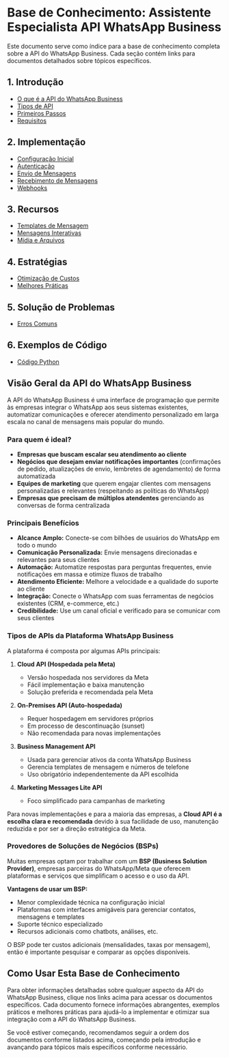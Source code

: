 # Base de Conhecimento: Assistente Especialista API WhatsApp Business

Este documento serve como índice para a base de conhecimento completa sobre a API do WhatsApp Business. Cada seção contém links para documentos detalhados sobre tópicos específicos.

## 1. Introdução

- [O que é a API do WhatsApp Business](01_introducao/o_que_e_whatsapp_api.md)
- [Tipos de API](01_introducao/tipos_de_api.md)
- [Primeiros Passos](01_introducao/primeiros_passos.md)
- [Requisitos](01_introducao/requisitos.md)

## 2. Implementação

- [Configuração Inicial](02_implementacao/configuracao_inicial.md)
- [Autenticação](02_implementacao/autenticacao.md)
- [Envio de Mensagens](02_implementacao/envio_mensagens.md)
- [Recebimento de Mensagens](02_implementacao/recebimento_mensagens.md)
- [Webhooks](02_implementacao/webhooks.md)

## 3. Recursos

- [Templates de Mensagem](03_recursos/templates_mensagem.md)
- [Mensagens Interativas](03_recursos/mensagens_interativas.md)
- [Mídia e Arquivos](03_recursos/midia_arquivos.md)

## 4. Estratégias

- [Otimização de Custos](04_estrategias/otimizacao_custos.md)
- [Melhores Práticas](04_estrategias/melhores_praticas.md)

## 5. Solução de Problemas

- [Erros Comuns](05_solucao_problemas/erros_comuns.md)

## 6. Exemplos de Código

- [Código Python](06_exemplos/codigo_python.md)

## Visão Geral da API do WhatsApp Business

A API do WhatsApp Business é uma interface de programação que permite às empresas integrar o WhatsApp aos seus sistemas existentes, automatizar comunicações e oferecer atendimento personalizado em larga escala no canal de mensagens mais popular do mundo.

### Para quem é ideal?

- **Empresas que buscam escalar seu atendimento ao cliente**
- **Negócios que desejam enviar notificações importantes** (confirmações de pedido, atualizações de envio, lembretes de agendamento) de forma automatizada
- **Equipes de marketing** que querem engajar clientes com mensagens personalizadas e relevantes (respeitando as políticas do WhatsApp)
- **Empresas que precisam de múltiplos atendentes** gerenciando as conversas de forma centralizada

### Principais Benefícios

- **Alcance Amplo:** Conecte-se com bilhões de usuários do WhatsApp em todo o mundo
- **Comunicação Personalizada:** Envie mensagens direcionadas e relevantes para seus clientes
- **Automação:** Automatize respostas para perguntas frequentes, envie notificações em massa e otimize fluxos de trabalho
- **Atendimento Eficiente:** Melhore a velocidade e a qualidade do suporte ao cliente
- **Integração:** Conecte o WhatsApp com suas ferramentas de negócios existentes (CRM, e-commerce, etc.)
- **Credibilidade:** Use um canal oficial e verificado para se comunicar com seus clientes

### Tipos de APIs da Plataforma WhatsApp Business

A plataforma é composta por algumas APIs principais:

1. **Cloud API (Hospedada pela Meta)**
   - Versão hospedada nos servidores da Meta
   - Fácil implementação e baixa manutenção
   - Solução preferida e recomendada pela Meta

2. **On-Premises API (Auto-hospedada)**
   - Requer hospedagem em servidores próprios
   - Em processo de descontinuação (sunset)
   - Não recomendada para novas implementações

3. **Business Management API**
   - Usada para gerenciar ativos da conta WhatsApp Business
   - Gerencia templates de mensagem e números de telefone
   - Uso obrigatório independentemente da API escolhida

4. **Marketing Messages Lite API**
   - Foco simplificado para campanhas de marketing

Para novas implementações e para a maioria das empresas, a **Cloud API é a escolha clara e recomendada** devido à sua facilidade de uso, manutenção reduzida e por ser a direção estratégica da Meta.

### Provedores de Soluções de Negócios (BSPs)

Muitas empresas optam por trabalhar com um **BSP (Business Solution Provider)**, empresas parceiras do WhatsApp/Meta que oferecem plataformas e serviços que simplificam o acesso e o uso da API.

**Vantagens de usar um BSP:**

- Menor complexidade técnica na configuração inicial
- Plataformas com interfaces amigáveis para gerenciar contatos, mensagens e templates
- Suporte técnico especializado
- Recursos adicionais como chatbots, análises, etc.

O BSP pode ter custos adicionais (mensalidades, taxas por mensagem), então é importante pesquisar e comparar as opções disponíveis.

## Como Usar Esta Base de Conhecimento

Para obter informações detalhadas sobre qualquer aspecto da API do WhatsApp Business, clique nos links acima para acessar os documentos específicos. Cada documento fornece informações abrangentes, exemplos práticos e melhores práticas para ajudá-lo a implementar e otimizar sua integração com a API do WhatsApp Business.

Se você estiver começando, recomendamos seguir a ordem dos documentos conforme listados acima, começando pela introdução e avançando para tópicos mais específicos conforme necessário.
